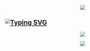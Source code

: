 <p align="center">
  <img
    src="https://capsule-render.vercel.app/api?type=waving&height=70&color=0:24354f,100:0d141f&reversal=true"
  />
</p>
<h2 href="https://zslyv.github.io">
  <a href="https://github.com/zslyv">
    <img src="https://readme-typing-svg.herokuapp.com?font=Roboto&size=24&duration=3000&pause=1000&color=FFFFFF&center=true&vCenter=true&width=1080&lines=Hi!+%3AD;Hola!+%3AD;%E3%81%93%E3%82%93%E3%81%AB%E3%81%A1%E3%81%AF%EF%BC%81%3AD" alt="Typing SVG"/>
  </a>
</h2>

<p align="center">
  <img src="https://img.shields.io/badge/I_love_design.-0d141f?style=flat-square">
</p>
<!-- 
<div align="justify">
    <p align="center">
      <img src="https://visit-counter.vercel.app/counter.png?page=github.com%2Fzslyv&s=20&c=24353b&bg=00000000&no=1&ff=digi&tb=Profile+visits%3A+&ta=" alt="visits">
    </p>
</div>
 -->
 
<p align="center">
  <img src="https://img.shields.io/badge/Contact_me_in_any_site_as_@zslyv_:D-0d141f?style=flat-square">
</p>
